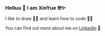 ### Helluu 👋 I am XinYue 🤓✨

I like to draw 👩‍🎨 and learn how to code 👩‍💻

You can find out more about me on [LinkedIn](https://www.linkedin.com/in/xinyuehehxy/) 🤪

<!--
**eksinyue/eksinyue** is a ✨ _special_ ✨ repository because its `README.md` (this file) appears on your GitHub profile.

Here are some ideas to get you started:

- 🔭 I’m currently working on ...
- 🌱 I’m currently learning ...
- 👯 I’m looking to collaborate on ...
- 🤔 I’m looking for help with ...
- 💬 Ask me about ...
- 📫 How to reach me: ...
- 😄 Pronouns: ...
- ⚡ Fun fact: ...
-->
